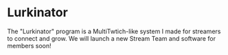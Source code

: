 # Lurkinator
The "Lurkinator" program is a MultiTwtich-like system I made for streamers to connect and grow. We will launch a new Stream Team and software for members soon!
